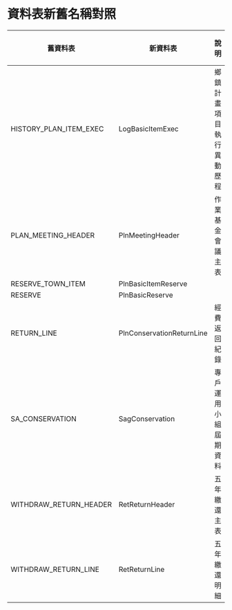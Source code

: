 # 資料表新舊名稱對照

| 舊資料表               | 新資料表                  | 說明                     | 已過時 |
| ---------------------- | ------------------------- | ------------------------ | ------ |
| HISTORY_PLAN_ITEM_EXEC | LogBasicItemExec          | 鄉鎮計畫項目執行異動歷程 |        |
| PLAN_MEETING_HEADER    | PlnMeetingHeader          | 作業基金會議主表         |        |
| RESERVE_TOWN_ITEM      | PlnBasicItemReserve       |                          |        |
| RESERVE                | PlnBasicReserve           |                          | O      |
| RETURN_LINE            | PlnConservationReturnLine | 經費返回紀錄             |        |
| SA_CONSERVATION        | SagConservation           | 專戶運用小組屆期資料     |        |
| WITHDRAW_RETURN_HEADER | RetReturnHeader           | 五年繳還主表             |        |
| WITHDRAW_RETURN_LINE   | RetReturnLine             | 五年繳還明細             |        |
